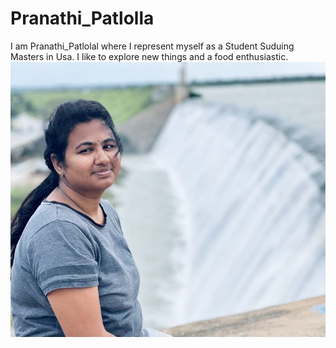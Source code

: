 # Pranathi_Patlolla
I am Pranathi_Patlolal where I represent myself as a Student Suduing Masters in Usa. I like to explore new things and a food enthusiastic.
![Pranathi](pranathi.jpg)

